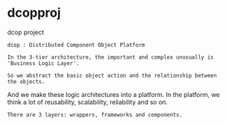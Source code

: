 # dcopproj
dcop project

    dcop : Distributed Component Object Platform

    In the 3-tier architecture, the important and complex unusually is 'Business Logic Layer'.
    
    So we abstract the basic object action and the relationship between the objects. 
And we make these logic architectures into a platform. In the platform, we think a lot of 
reusability, scalability, reliability and so on.

    There are 3 layers: wrappers, frameworks and components.

